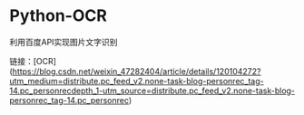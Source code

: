 # Python-OCR
利用百度API实现图片文字识别

链接：[OCR] (https://blog.csdn.net/weixin_47282404/article/details/120104272?utm_medium=distribute.pc_feed_v2.none-task-blog-personrec_tag-14.pc_personrecdepth_1-utm_source=distribute.pc_feed_v2.none-task-blog-personrec_tag-14.pc_personrec)  
